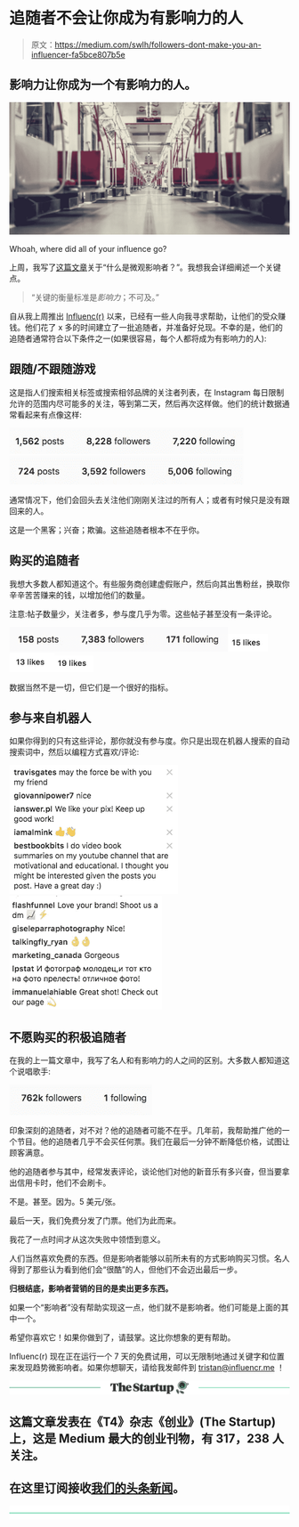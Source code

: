 # 追随者不会让你成为有影响力的人

> 原文：<https://medium.com/swlh/followers-dont-make-you-an-influencer-fa5bce807b5e>

## 影响力让你成为一个有影响力的人。

![](img/b3b6321ea84b9446ebbd962273fb4e6f.png)

Whoah, where did all of your influence go?

上周，我写了[这篇文章](/swlh/what-the-is-a-micro-influencer-fd1256af2069)关于“什么是微观影响者？”。我想我会详细阐述一个关键点。

> “关键的衡量标准是*影响力*；不可及。”

自从我上周推出 [Influenc(r)](https://influencr.life) 以来，已经有一些人向我寻求帮助，让他们的受众赚钱。他们花了 x 多的时间建立了一批追随者，并准备好兑现。不幸的是，他们的追随者通常符合以下条件之一(如果很容易，每个人都将成为有影响力的人):

## 跟随/不跟随游戏

这是指人们搜索相关标签或搜索相邻品牌的关注者列表，在 Instagram 每日限制允许的范围内尽可能多的关注，等到第二天，然后再次这样做。他们的统计数据通常看起来有点像这样:

![](img/e9d76f685ec56ac2216b724b5646cb40.png)![](img/754adcd57f8d1d9ac57f8db3ea708883.png)

通常情况下，他们会回头去关注他们刚刚关注过的所有人；或者有时候只是没有跟回来的人。

这是一个黑客；兴奋；欺骗。这些追随者根本不在乎你。

## 购买的追随者

我想大多数人都知道这个。有些服务商创建虚假账户，然后向其出售粉丝，换取你辛辛苦苦赚来的钱，以增加他们的数量。

注意:帖子数量少，关注者多，参与度几乎为零。这些帖子甚至没有一条评论。

![](img/010355850fb3ffa29f3bd6b1cfb3e2d6.png)![](img/109ab3107d47e43ec289a80c0119f725.png)![](img/ba0c7d318723630faf2e4ea28a033742.png)![](img/ac9dee0d3b78069d7ed0537ade25ff9f.png)

数据当然不是一切，但它们是一个很好的指标。

## 参与来自机器人

如果你得到的只有这些评论，那你就没有参与度。你只是出现在机器人搜索的自动搜索词中，然后以编程方式喜欢/评论:

![](img/3d2dd1b0accc1e1833b637f0a20edf3f.png)![](img/376d03223d289a8231d5ee3fa61609b1.png)

## 不愿购买的积极追随者

在我的上一篇文章中，我写了名人和有影响力的人之间的区别。大多数人都知道这个说唱歌手:

![](img/64998f7ac6fa56fdb4203b29094b3f04.png)

印象深刻的追随者，对不对？他的追随者可能不在乎。几年前，我帮助推广他的一个节目。他的追随者几乎不会买任何票。我们在最后一分钟不断降低价格，试图让顾客满意。

他的追随者参与其中，经常发表评论，谈论他们对他的新音乐有多兴奋，但当要拿出信用卡时，他们不会刷卡。

不是。甚至。因为。5 美元/张。

最后一天，我们免费分发了门票。他们为此而来。

我花了一点时间才从这次失败中领悟到意义。

人们当然喜欢免费的东西。但是影响者能够以前所未有的方式影响购买习惯。名人得到了那些认为看到他们会“很酷”的人，但他们不会迈出最后一步。

**归根结底，影响者营销的目的是卖出更多东西。**

如果一个“影响者”没有帮助实现这一点，他们就不是影响者。他们可能是上面的其中一个。

希望你喜欢它！如果你做到了，请鼓掌。这比你想象的更有帮助。

Influenc(r) 现在正在运行一个 7 天的免费试用，可以无限制地通过关键字和位置来发现趋势微影响者。如果你想聊天，请给我发邮件到 [tristan@influencr.me](mailto:tristan@influencr.me) ！

[![](img/308a8d84fb9b2fab43d66c117fcc4bb4.png)](https://medium.com/swlh)

## 这篇文章发表在《T4》杂志《创业》(The Startup)上，这是 Medium 最大的创业刊物，有 317，238 人关注。

## 在这里订阅接收[我们的头条新闻](http://growthsupply.com/the-startup-newsletter/)。

[![](img/b0164736ea17a63403e660de5dedf91a.png)](https://medium.com/swlh)